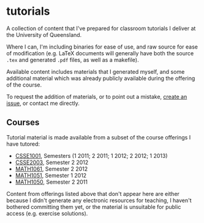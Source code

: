 tutorials
=========

A collection of content that I've prepared for classroom tutorials I deliver at the University of Queensland.

Where I can, I'm including binaries for ease of use, and raw source for ease of modification (e.g. LaTeX documents
will generally have both the source `.tex` and generated `.pdf` files, as well as a makefile).

Available content includes materials that I generated myself, and some additional material which was already
publicly available during the offering of the course.

To request the addition of materials, or to point out a mistake,
[create an issue](https://github.com/jgat/tutorials/issues), or contact me directly.

## Courses

Tutorial material is made available from a subset of the course offerings I have tutored:

* [CSSE1001](http://uq.edu.au/study/course.html?course_code=CSSE1001), Semesters (1 2011; 2 2011; 1 2012; 2 2012; 1 2013)
* [CSSE2003](http://uq.edu.au/study/course.html?course_code=CSSE2003&offer=53544c554332494e&year=2012), Semester 2 2012
* [MATH1061](http://uq.edu.au/study/course.html?course_code=MATH1061&offer=53544c554332494e&year=2012), Semester 2 2012
* [MATH1051](http://uq.edu.au/study/course.html?course_code=MATH1051&offer=53544c554331494e&year=2012), Semester 1 2012
* [MATH1050](http://uq.edu.au/study/course.html?course_code=MATH1050&offer=53544c554332494e&year=2011), Semester 2 2011

Content from offerings listed above that don't appear here are either because I didn't generate any electronic
resources for teaching, I haven't bothered committing them yet, or the material is unsuitable for public access (e.g.
exercise solutions).
